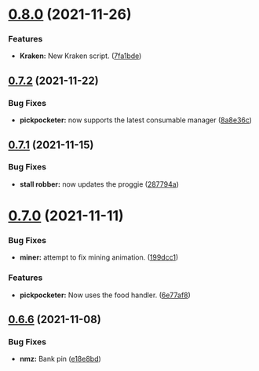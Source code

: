 # [0.8.0](https://github.com/Torwent/FreeWaspBots/compare/v0.7.2...v0.8.0) (2021-11-26)


### Features

* **Kraken:** New Kraken script. ([7fa1bde](https://github.com/Torwent/FreeWaspBots/commit/7fa1bde2bb2f0e108bad544dbf0a235c0f495e25))



## [0.7.2](https://github.com/Torwent/FreeWaspBots/compare/v0.7.1...v0.7.2) (2021-11-22)


### Bug Fixes

* **pickpocketer:** now supports the latest consumable manager ([8a8e36c](https://github.com/Torwent/FreeWaspBots/commit/8a8e36c1e413896c44c47b577cf2726f4b97360d))



## [0.7.1](https://github.com/Torwent/FreeWaspBots/compare/v0.7.0...v0.7.1) (2021-11-15)


### Bug Fixes

* **stall robber:** now updates the proggie ([287794a](https://github.com/Torwent/FreeWaspBots/commit/287794a92f02fa2c4f1fc648ed8d851a4dbdc05a))



# [0.7.0](https://github.com/Torwent/FreeWaspBots/compare/v0.6.6...v0.7.0) (2021-11-11)


### Bug Fixes

* **miner:** attempt to fix mining animation. ([199dcc1](https://github.com/Torwent/FreeWaspBots/commit/199dcc1598cfc3955841ec01d9fd77e46f368bcd))


### Features

* **pickpocketer:** Now uses the food handler. ([6e77af8](https://github.com/Torwent/FreeWaspBots/commit/6e77af829205c4db36e708cef06d9542bcad256b))



## [0.6.6](https://github.com/Torwent/FreeWaspBots/compare/v0.6.5...v0.6.6) (2021-11-08)


### Bug Fixes

* **nmz:** Bank pin ([e18e8bd](https://github.com/Torwent/FreeWaspBots/commit/e18e8bd29b094e9b54e959cedd1e2da62ab62cbe))



